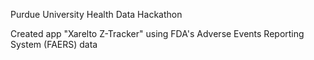 Purdue University Health Data Hackathon

Created app "Xarelto Z-Tracker" using FDA's Adverse Events Reporting System (FAERS) data